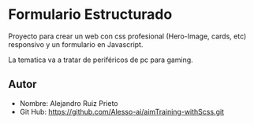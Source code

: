 # Formulario Estructurado

Proyecto para crear un web con css profesional (Hero-Image, cards, etc) responsivo  y un formulario en Javascript.

La tematica va a tratar de periféricos de pc para gaming.

## Autor

- Nombre: Alejandro Ruiz Prieto
- Git Hub: https://github.com/Alesso-ai/aimTraining-withScss.git
